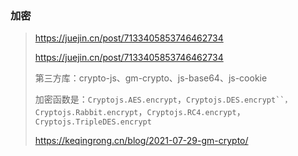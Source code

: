 ### 加密

>https://juejin.cn/post/7133405853746462734
>
>https://juejin.cn/post/7133405853746462734
>
>第三方库：crypto-js、gm-crypto、js-base64、js-cookie
>
>加密函数是：`Cryptojs.AES.encrypt`，`Cryptojs.DES.encrypt``，Cryptojs.Rabbit.encrypt`，`Cryptojs.RC4.encrypt`，`Cryptojs.TripleDES.encrypt`
>
>https://keqingrong.cn/blog/2021-07-29-gm-crypto/